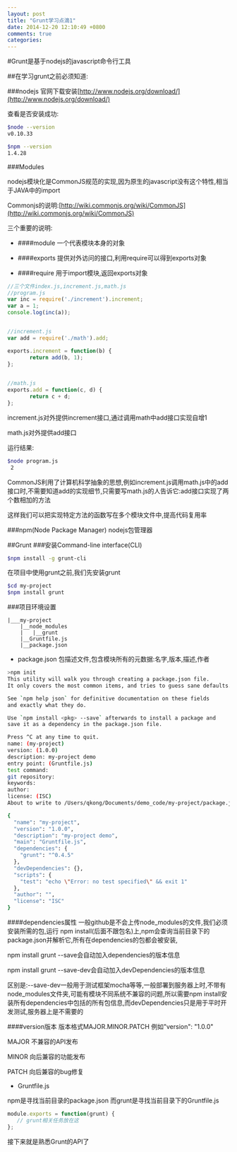```yaml
---
layout: post
title: "Grunt学习点滴1"
date: 2014-12-20 12:10:49 +0800
comments: true
categories: 
---
```


#Grunt是基于nodejs的javascript命令行工具

##在学习grunt之前必须知道:

###nodejs
官网下载安装[http://www.nodejs.org/download/](http://www.nodejs.org/download/)

查看是否安装成功:

```bash
$node --version
v0.10.33

$npm --version
1.4.28
```
###Modules

nodejs模块化是CommonJS规范的实现,因为原生的javascript没有这个特性,相当于JAVA中的import

Commonjs的说明:[http://wiki.commonjs.org/wiki/CommonJS](http://wiki.commonjs.org/wiki/CommonJS)

三个重要的说明:

- ####module
一个代表模块本身的对象

- ####exports
提供对外访问的接口,利用require可以得到exports对象

- ####require
用于import模块,返回exports对象

```javascript
//三个文件index.js,increment.js,math.js
//program.js
var inc = require('./increment').increment; 
var a = 1;console.log(inc(a));
//increment.jsvar add = require('./math').add; 
exports.increment = function(b) {       return add(b, 1);};
   //math.jsexports.add = function(c, d) {       return c + d;};
```
increment.js对外提供increment接口,通过调用math中add接口实现自增1

math.js对外提供add接口

运行结果:

```bash
$node program.js
 2
```

CommonJS利用了计算机科学抽象的思想,例如increment.js调用math.js中的add接口时,不需要知道add的实现细节,只需要写math.js的人告诉它:add接口实现了两个数相加的方法

这样我们可以把实现特定方法的函数写在多个模块文件中,提高代码复用率

###npm(Node Package Manager)
nodejs包管理器

##Grunt
###安装Command-line interface(CLI)

```bash
$npm install -g grunt-cli
```

在项目中使用grunt之前,我们先安装grunt

```bash
$cd my-project
$npm install grunt
```

###项目环境设置
```
|___my-project
	|__node_modules
	|	|__grunt
	|__Gruntfile.js
	|__package.json
```

- package.json
包描述文件,包含模块所有的元数据:名字,版本,描述,作者

```bash
>npm init
This utility will walk you through creating a package.json file.
It only covers the most common items, and tries to guess sane defaults.

See `npm help json` for definitive documentation on these fields
and exactly what they do.

Use `npm install <pkg> --save` afterwards to install a package and
save it as a dependency in the package.json file.

Press ^C at any time to quit.
name: (my-project)
version: (1.0.0)
description: my-project demo
entry point: (Gruntfile.js)
test command:
git repository:
keywords:
author:
license: (ISC)
About to write to /Users/qkong/Documents/demo_code/my-project/package.json:

{
  "name": "my-project",
  "version": "1.0.0",
  "description": "my-project demo",
  "main": "Gruntfile.js",
  "dependencies": {
    "grunt": "^0.4.5"
  },
  "devDependencies": {},
  "scripts": {
    "test": "echo \"Error: no test specified\" && exit 1"
  },
  "author": "",
  "license": "ISC"
}
```

####dependencies属性
一般github是不会上传node_modules的文件,我们必须安装所需的包,运行
npm install(后面不跟包名)上,npm会查询当前目录下的package.json并解析它,所有在dependencies的包都会被安装,

npm install grunt --save会自动加入dependencies的版本信息

npm install grunt --save-dev会自动加入devDependencies的版本信息

区别是:--save-dev一般用于测试框架mocha等等,一般部署到服务器上时,不带有node_modules文件夹,可能有模块不同系统不兼容的问题,所以需要npm install安装所有dependencies中包括的所有包信息,而devDependencies只是用于平时开发测试,服务器上是不需要的

####version版本
版本格式MAJOR.MINOR.PATCH 例如"version": "1.0.0"

MAJOR 不兼容的API发布

MINOR 向后兼容的功能发布

PATCH 向后兼容的bug修复


- Gruntfile.js

npm是寻找当前目录的package.json
而grunt是寻找当前目录下的Gruntfile.js


```javascript
module.exports = function(grunt) {   // grunt相关任务放在这};
```

接下来就是熟悉Grunt的API了


 



